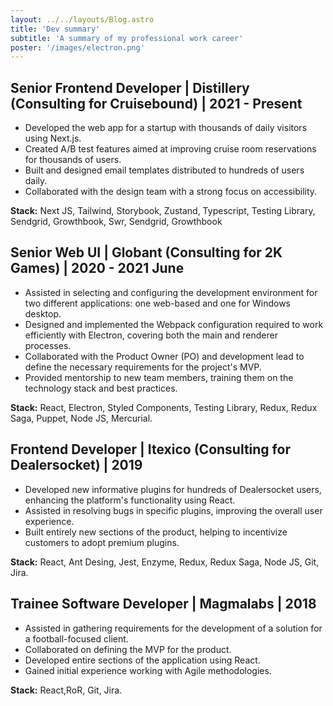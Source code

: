 ```yaml
---
layout: ../../layouts/Blog.astro
title: 'Dev summary'
subtitle: 'A summary of my professional work career'
poster: '/images/electron.png'
---
```


## Senior Frontend Developer | Distillery (Consulting for Cruisebound) | 2021 - Present

- Developed the web app for a startup with thousands of daily visitors using Next.js.
- Created A/B test features aimed at improving cruise room reservations for thousands of users.
- Built and designed email templates distributed to hundreds of users daily.
- Collaborated with the design team with a strong focus on accessibility.

<p><strong>Stack:</strong> Next JS, Tailwind, Storybook, Zustand, Typescript, Testing Library, Sendgrid, Growthbook, Swr, Sendgrid, Growthbook </p>

## Senior Web UI | Globant (Consulting for 2K Games) | 2020 - 2021 June

- Assisted in selecting and configuring the development environment for two different applications: one web-based and one for Windows desktop.
- Designed and implemented the Webpack configuration required to work efficiently with Electron, covering both the main and renderer processes.
- Collaborated with the Product Owner (PO) and development lead to define the necessary requirements for the project's MVP.
- Provided mentorship to new team members, training them on the technology stack and best practices.

<p><strong>Stack:</strong> React, Electron, Styled Components, Testing Library, Redux, Redux Saga, Puppet, Node JS, Mercurial.  </p>

## Frontend Developer | Itexico (Consulting for Dealersocket) | 2019

- Developed new informative plugins for hundreds of Dealersocket users, enhancing the platform's functionality using React.
- Assisted in resolving bugs in specific plugins, improving the overall user experience.
- Built entirely new sections of the product, helping to incentivize customers to adopt premium plugins.

<p><strong>Stack:</strong> React, Ant Desing, Jest, Enzyme, Redux, Redux Saga, Node JS, Git, Jira.</p>

## Trainee Software Developer | Magmalabs | 2018

- Assisted in gathering requirements for the development of a solution for a football-focused client.
- Collaborated on defining the MVP for the product.
- Developed entire sections of the application using React.
- Gained initial experience working with Agile methodologies.

<p><strong>Stack:</strong> React,RoR, Git, Jira.</p>
